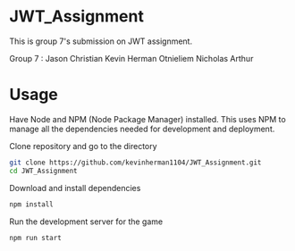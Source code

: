 # JWT_Assignment

This is group 7's submission on JWT assignment.

Group 7 :
Jason Christian
Kevin Herman Otnieliem
Nicholas Arthur

# Usage

Have Node and NPM (Node Package Manager) installed. This uses NPM to manage all the dependencies needed for development and deployment.

Clone repository and go to the directory
```bash
git clone https://github.com/kevinherman1104/JWT_Assignment.git
cd JWT_Assignment
```

Download and install dependencies
```bash
npm install
```

Run the development server for the game
```bash
npm run start
```
